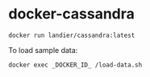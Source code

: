 # docker-cassandra

```
docker run landier/cassandra:latest
```

To load sample data:

```
docker exec _DOCKER_ID_ /load-data.sh

```
